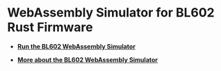 # WebAssembly Simulator for BL602 Rust Firmware

-   [__Run the BL602 WebAssembly Simulator__](wasm.html)

-   [__More about the BL602 WebAssembly Simulator__](https://github.com/lupyuen/bl602-simulator)
